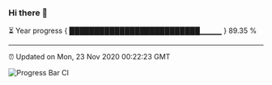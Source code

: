 ### Hi there 👋

⏳ Year progress { ██████████████████████████▁▁▁▁ } 89.35 %

---

⏰ Updated on Mon, 23 Nov 2020 00:22:23 GMT

![Progress Bar CI](https://github.com/liununu/liununu/workflows/Progress%20Bar%20CI/badge.svg)
